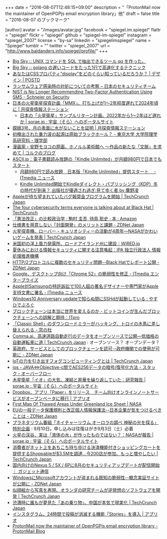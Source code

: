 +++
date = "2016-08-07T12:48:15+09:00"
description = "「ProtonMail now the maintainer of OpenPGPjs email encryption library」他"
draft = false
title = "2016-08-07 のブックマーク"

[author]
  avatar = "/images/avatar.jpg"
  facebook = "spiegel.im.spiegel"
  flattr = "spiegel"
  flickr = "spiegel"
  github = "spiegel-im-spiegel"
  instagram = "spiegel_2007"
  license = "by-sa"
  linkedin = "spiegelimspiegel"
  name = "Spiegel"
  tumblr = ""
  twitter = "spiegel_2007"
  url = "http://www.baldanders.info/spiegel/profile/"
+++

- [Big Sky :: UNIX コマンドを SQL で抽出できるツール qq を作った。](http://mattn.kaoriya.net/software/lang/go/20160805190022.htm)
- [Big Sky :: golang の遅いコードをたった1行で高速化するテクニック](http://mattn.kaoriya.net/software/lang/go/20160804131744.htm)
- [あなたはCSSプロパティ”display”をどのぐらい知っているだろうか？ | デザイン | POSTD](http://postd.cc/how-well-do-you-know-display/)
- [ランサムウェア感染時の対処についての考察 – 日本のセキュリティチーム](https://blogs.technet.microsoft.com/jpsecurity/2016/08/05/%e3%83%a9%e3%83%b3%e3%82%b5%e3%83%a0%e3%82%a6%e3%82%a7%e3%82%a2%e6%84%9f%e6%9f%93%e6%99%82%e3%81%ae%e5%af%be%e5%87%a6%e3%81%ab%e3%81%a4%e3%81%84%e3%81%a6%e3%81%ae%e8%80%83%e5%af%9f/)
- [NIST is No Longer Recommending Two-Factor Authentication Using SMS - Schneier on Security](https://www.schneier.com/blog/archives/2016/08/nist_is_no_long.html)
- [日本の火星衛星探査計画「MMX」、打ち上げが1〜2年程度遅れて2024年頃に | 月探査情報ステーション](http://moonstation.jp/blog/marsexp/mmx/japanese-mars-satellite-exploration-mmx-will-delay-one-or-two-years)
    - [日本の「火星衛星」サンプルリターン計画、2022年から1〜2年ほど遅れか | sorae.jp : 宇宙（そら）へのポータルサイト](http://sorae.jp/030201/2016_08_05_fob.html)
- [嫦娥3号、月の表面に水がないことを証明 | 月探査情報ステーション](http://moonstation.jp/blog/lunarexp/chang-e3/data-obtained-by-chang-e3-proves-lack-of-water-in-moon-surface)
- [初検出された重力波の起源は原始ブラックホール？ - 東京大学 大学院理学系研究科・理学部](http://www.s.u-tokyo.ac.jp/ja/info/4975/)
- [漫画家・安野モヨコの原画、ホノルル美術館へ 〜作品の新たな「文脈」を求めて | コルクのブログ](http://blog.corkagency.com/about-works/475/)
- [ASCII.jp：電子書籍読み放題の「Kindle Unlimited」が月額980円で日本でもスタート](http://ascii.jp/elem/000/001/205/1205073/)
    - [月額980円で読み放題　日本版「Kindle Unlimited」提供スタート　 - ITmedia ニュース](http://www.itmedia.co.jp/news/articles/1608/03/news048.html)
    - [Kindle Unlimited開始でKindleダイレクト・パブリッシング（KDP）冬の時代が到来？ 出版社が優遇され過ぎ:見て歩く者 by 鷹野凌](http://www.wildhawkfield.com/2016/08/major-publishers-have-been-special-treatment-on-Kindle-Unlimited.html)
- [Appleが待ち望まれていたバグ報奨金プログラムを開始 | TechCrunch Japan](http://jp.techcrunch.com/2016/08/05/20160804apple-announces-long-awaited-bug-bounty-program/)
- [The four cybersecurity terms everyone is talking about at Black Hat | TechCrunch](https://techcrunch.com/2016/08/04/the-four-cybersecurity-terms-everyone-is-talking-about-at-black-hat/)
- [「憲法改正」の比較政治学 : 駒村 圭吾, 待鳥 聡史 : 本 : Amazon](http://www.amazon.co.jp/exec/obidos/ASIN/433535679X/baldandersinf-22/)
- [仕様書を用意しない「対面開発」のメリットと課題 - ZDNet Japan](http://japan.zdnet.com/article/35086930/)
- [火星探査機、ローバー・キュリオシティーの活動が4周年―NASAがかわいいゲームを発表 | TechCrunch Japan](http://jp.techcrunch.com/2016/08/05/20160804red-rover/)
- [米国初の洋上風力発電所、ロードアイランド州に建設｜WIRED.jp](http://wired.jp/2016/08/03/ge-offshore-wind-farm/)
- [夏休みにおける情報セキュリティに関する注意喚起：IPA 独立行政法人 情報処理推進機構](http://www.ipa.go.jp/security/topics/alert280804.html)
- [HTTP/2プロトコルに複数のセキュリティ問題--Black Hatでレポート公開 - ZDNet Japan](http://japan.zdnet.com/article/35087020/)
- [Google、デスクトップ向け「Chrome 52」の脆弱性を修正 - ITmedia エンタープライズ](http://www.itmedia.co.jp/enterprise/articles/1608/04/news053.html)
- [Apple対Samsungの特許訴訟で100人超の著名デザイナーや専門家がApple支持文書に署名 - ITmedia ニュース](http://www.itmedia.co.jp/news/articles/1608/05/news076.html)
- [Windows10 Anniversary updateで知らぬ間にSSHdが起動している : やすひでぶろぐ](http://yasuhide.blog.jp/archives/48155574.html)
- [ブロックチェーンは本当に世界を変えるのか - ビットコインが生んだブロックチェーンへの誤解と期待：ITpro](http://itpro.nikkeibp.co.jp/atcl/column/16/062400138/073100004/?n_cid=nbpitp_fbed&rt=nocnt)
- [「Classic Shell」のダウンロードミラーがハッキング、トロイの木馬に差し替えられる - 窓の杜](http://forest.watch.impress.co.jp/docs/news/1013804.html)
- [Comma.ai、高速道路自動走行のデータをオープンソースで公開―低価格の自動運転車に道 | TechCrunch Japan](http://jp.techcrunch.com/2016/08/04/20160803comma-ai-open-sources-the-data-it-used-for-its-first-successful-driverless-trip/) : オープンソース？ オープンデータ？
- [英政府、サービスとしてのブロックチェーンを認可--政府機関での使用が可能に - ZDNet Japan](http://japan.zdnet.com/article/35086955/)
- [IoTの力を引き出すフォグコンピューティングとは | TechCrunch Japan](http://jp.techcrunch.com/2016/08/04/20160802how-fog-computing-pushes-iot-intelligence-to-the-edge/)
- [ios - JAVA⇔Objective-c間でAES256データの暗号/復号化方法 - スタック・オーバーフロー](http://ja.stackoverflow.com/questions/28052/java%E2%87%94objective-c%E9%96%93%E3%81%A7aes256%E3%83%87%E3%83%BC%E3%82%BF%E3%81%AE%E6%9A%97%E5%8F%B7-%E5%BE%A9%E5%8F%B7%E5%8C%96%E6%96%B9%E6%B3%95)
- [木星衛星「イオ」の大気、凍結と昇華を繰り返していた：研究報告 | sorae.jp : 宇宙（そら）へのポータルサイト](http://sorae.jp/030201/2016_08_04_io.html)
- [Dropbox、アプリ「Paper」をリリース　チーム向けオンラインノートサービスがオープンベータに移行 | アプリオ](http://appllio.com/20160804-8430-dropbox-paper-open-beta)
- [First Map Of Thawed Areas Under Greenland Ice Sheet | NASA](http://www.nasa.gov/feature/goddard/2016/nasa-first-map-of-thawed-areas-under-greenland-ice-sheet)
- [EUの一般データ保護規則と改正個人情報保護法--日本企業が気をつけるべきことは - ZDNet Japan](http://japan.zdnet.com/article/35086772/)
- [プラネタリウム番組「ネイチャーリウム オーロラの調べ 神秘の光を探る」特別企画](http://www.pyonta.city.hiroshima.jp/event/detail/id/2942.html) : 9月10日。申し込みは往復はがき9月3日（土）必着
- [火星の渓谷、実は「液体の水」が作ったものではない？：NASAが報告 | sorae.jp : 宇宙（そら）へのポータルサイト](http://sorae.jp/030201/2016_08_03_mars-2.html)
- [消費者がネット上をあちこち持ち歩ける決済機能付きショッピングカートを提供するShoppableが$3.5Mを調達…今200店が参加、もっと増やしたい | TechCrunch Japan](http://jp.techcrunch.com/2016/08/03/20160802shoppable-series-a/)
- [国内向けのNexus 5 / 5X / 6Pに8月のセキュリティアップデートが配信開始 ｜ ガジェット通信](http://getnews.jp/archives/1500687)
- [WindowsにMicrosoftアカウントが盗まれる既知の脆弱性--概念実証サイトが公開に - ZDNet Japan](http://japan.zdnet.com/article/35086867/)
- [似顔絵から写真を再現、オランダの研究チームが逆発想のソフトウェアを開発 | TechCrunch Japan](http://jp.techcrunch.com/2016/08/03/20160724researchers-use-neural-networks-to-turn-face-sketches-into-photos/)
- [渋滞時に誰もが夢見た「あの乗り物」、中国が本気で現実化 | TechCrunch Japan](http://jp.techcrunch.com/2016/08/03/20160802china-has-actually-built-that-elevated-bus-that-travels-above-car-traffic/)
- [インスタグラム、24時間で投稿が消滅する機能「Stories」を導入 | アプリオ](http://appllio.com/20160803-8424-instagram-stories)
- [ProtonMail now the maintainer of OpenPGPjs email encryption library - ProtonMail Blog](https://protonmail.com/blog/openpgpjs-email-encryption/)
